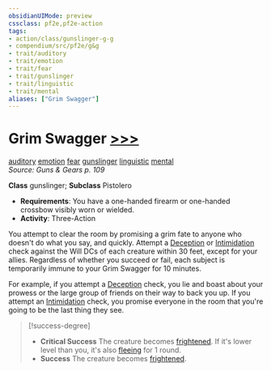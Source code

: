 ```yaml
---
obsidianUIMode: preview
cssclass: pf2e,pf2e-action
tags:
- action/class/gunslinger-g-g
- compendium/src/pf2e/g&g
- trait/auditory
- trait/emotion
- trait/fear
- trait/gunslinger
- trait/linguistic
- trait/mental
aliases: ["Grim Swagger"]
---
```

# Grim Swagger [>>>](chapter-9-playing-the-game.md#Actions "Three-Action")
[auditory](auditory.md "Auditory Effect Trait")  [emotion](emotion.md "Emotion Effect Trait")  [fear](Reference/Rules/Traits/fear.md "Fear Effect Trait")  [gunslinger](Reference/Rules/Traits/gunslinger-g-g.md "Gunslinger Class Trait")  [linguistic](linguistic.md "Linguistic Effect Trait")  [mental](mental.md "Mental Effect Trait")  
*Source: Guns & Gears p. 109*  

**Class** gunslinger; **Subclass** Pistolero
- **Requirements**: You have a one-handed firearm or one-handed crossbow visibly worn or wielded.
- **Activity**: Three-Action

You attempt to clear the room by promising a grim fate to anyone who doesn't do what you say, and quickly. Attempt a [Deception](skills.md#Deception) or [Intimidation](skills.md#Intimidation) check against the Will DCs of each creature within 30 feet, except for your allies. Regardless of whether you succeed or fail, each subject is temporarily immune to your Grim Swagger for 10 minutes.

For example, if you attempt a [Deception](skills.md#Deception) check, you lie and boast about your prowess or the large group of friends on their way to back you up. If you attempt an [Intimidation](skills.md#Intimidation) check, you promise everyone in the room that you're going to be the last thing they see.

> [!success-degree] 
> - **Critical Success** The creature becomes [frightened](conditions.md#Frightened). If it's lower level than you, it's also [fleeing](conditions.md#Fleeing) for 1 round.
> - **Success** The creature becomes [frightened](conditions.md#Frightened).